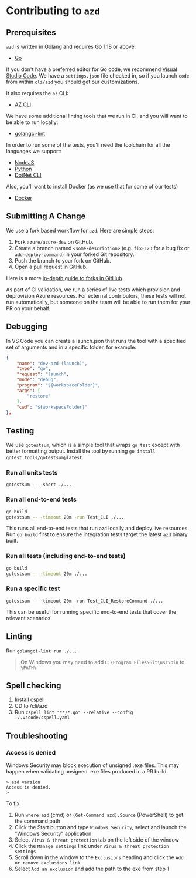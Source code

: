# Contributing to `azd`

## Prerequisites

`azd` is written in Golang and requires Go 1.18 or above:

- [Go](https://go.dev/dl/)

If you don't have a preferred editor for Go code, we recommend [Visual Studio Code](https://code.visualstudio.com/Download). We have a `settings.json` file checked in, so if you launch `code` from within `cli/azd` you should get our customizations.

It also requires the `az` CLI:

- [AZ CLI](https://docs.microsoft.com/cli/azure/)

We have some additional linting tools that we run in CI, and you will want to be able to run locally:

- [golangci-lint](https://golangci-lint.run/usage/install/#local-installation)

In order to run some of the tests, you'll need the toolchain for all the languages we support:

- [NodeJS](https://nodejs.org/en/download/)
- [Python](https://www.python.org/downloads)
- [DotNet CLI](https://get.dot.net)

Also, you'll want to install Docker (as we use that for some of our tests)

- [Docker](https://docs.docker.com/desktop/#download-and-install)

## Submitting A Change

We use a fork based workflow for `azd`. Here are simple steps:

1. Fork `azure/azure-dev` on GitHub.
2. Create a branch named `<some-description>` (e.g. `fix-123` for a bug fix or `add-deploy-command`) in your forked Git repository.
3. Push the branch to your fork on GitHub.
4. Open a pull request in GitHub.

Here is a more [in-depth guide to forks in GitHub](https://guides.github.com/activities/forking/).

As part of CI validation, we run a series of live tests which provision and deprovision Azure resources. For external contributors, these tests will not run automatically, but someone on the team will be able to run them for your PR on your behalf.

## Debugging

In VS Code you can create a launch.json that runs the tool with a specified set of arguments and in a specific folder, for example:

```json
{
    "name": "dev-azd (launch)",
    "type": "go",
    "request": "launch",
    "mode": "debug",
    "program": "${workspaceFolder}",
    "args": [
        "restore"
    ],
    "cwd": "${workspaceFolder}"
},
```

## Testing

We use `gotestsum`, which is a simple tool that wraps `go test` except with better formatting output. Install the tool by running `go install gotest.tools/gotestsum@latest`.

### Run all units tests

`gotestsum -- -short ./...`

### Run all end-to-end tests

```bash
go build
gotestsum -- -timeout 20m -run Test_CLI ./...
```

This runs all end-to-end tests that run `azd` locally and deploy live resources. Run `go build`  first to ensure the integration tests target
the latest `azd` binary built.

### Run all tests (including end-to-end tests)

```bash
go build
gotestsum -- -timeout 20m ./...
```

### Run a specific test

`gotestsum -- -timeout 20m -run Test_CLI_RestoreCommand ./...`

This can be useful for running specific end-to-end tests that cover the relevant scenarios.

## Linting

Run `golangci-lint run ./...`

> On Windows you may need to add `C:\Program Files\Git\usr\bin` to `%PATH%`

## Spell checking

1. Install [cspell](https://cspell.org/)
2. CD to /cli/azd
3. Run `cspell lint "**/*.go" --relative --config ./.vscode/cspell.yaml`

## Troubleshooting

### Access is denied

Windows Security may block execution of unsigned .exe files. This may happen when validating unsigned .exe files produced in a PR build.

```
> azd version
Access is denied.
>
```

To fix: 

1. Run `where azd` (cmd) or `(Get-Command azd).Source` (PowerShell) to get the command path
1. Click the Start button and type `Windows Security`, select and launch the "Windows Security" application
1. Select `Virus & threat protection` tab on the left side of the window
1. Click the `Manage settings` link under `Virus & threat protection settings`
1. Scroll down in the window to the `Exclusions` heading and click the `Add or remove exclusions link` 
1. Select `Add an exclusion` and add the path to the exe from step 1
